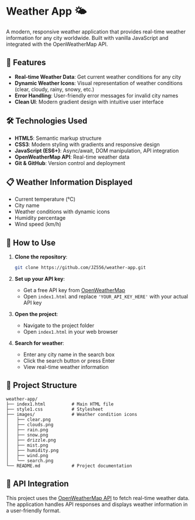 # Weather App 🌤️

A modern, responsive weather application that provides real-time weather information for any city worldwide. Built with vanilla JavaScript and integrated with the OpenWeatherMap API.

## 🚀 Features

- **Real-time Weather Data**: Get current weather conditions for any city
- **Dynamic Weather Icons**: Visual representation of weather conditions (clear, cloudy, rainy, snowy, etc.)
- **Error Handling**: User-friendly error messages for invalid city names
- **Clean UI**: Modern gradient design with intuitive user interface

## 🛠️ Technologies Used

- **HTML5**: Semantic markup structure
- **CSS3**: Modern styling with gradients and responsive design
- **JavaScript (ES6+)**: Async/await, DOM manipulation, API integration
- **OpenWeatherMap API**: Real-time weather data
- **Git & GitHub**: Version control and deployment

## 📋 Weather Information Displayed

- Current temperature (°C)
- City name
- Weather conditions with dynamic icons
- Humidity percentage
- Wind speed (km/h)

## 🎯 How to Use

1. **Clone the repository**:
   ```bash
   git clone https://github.com/JZ556/weather-app.git
   ```

2. **Set up your API key**:
   - Get a free API key from [OpenWeatherMap](https://openweathermap.org/api)
   - Open `index1.html` and replace `'YOUR_API_KEY_HERE'` with your actual API key

3. **Open the project**:
   - Navigate to the project folder
   - Open `index1.html` in your web browser

4. **Search for weather**:
   - Enter any city name in the search box
   - Click the search button or press Enter
   - View real-time weather information


## 📁 Project Structure

```
weather-app/
├── index1.html          # Main HTML file
├── style1.css           # Stylesheet
├── images/              # Weather condition icons
│   ├── clear.png
│   ├── clouds.png
│   ├── rain.png
│   ├── snow.png
│   ├── drizzle.png
│   ├── mist.png
│   ├── humidity.png
│   ├── wind.png
│   └── search.png
└── README.md            # Project documentation
```

## 🔧 API Integration

This project uses the [OpenWeatherMap API](https://openweathermap.org/api) to fetch real-time weather data. The application handles API responses and displays weather information in a user-friendly format.


